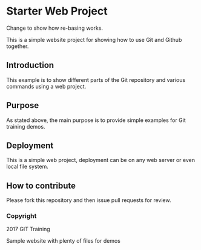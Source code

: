 # Starter Web Project


Change to show how re-basing works.


This is a simple website project for 
showing how to use Git and Github together. 

## Introduction 

This example is to show different parts 
of the Git repository and various commands
using a web project.

## Purpose

As stated above, the main purpose is to 
provide simple examples for Git training 
demos.

## Deployment

This is a simple web project, deployment 
can be on any web server or even local
file system.

## How to contribute

Please fork this repository and then issue pull
requests for review.

### Copyright

2017 GIT Training

Sample website with plenty of files for demos